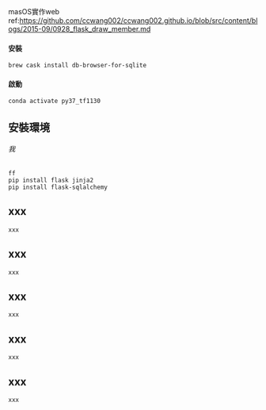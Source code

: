 masOS實作web  
    ref:https://github.com/ccwang002/ccwang002.github.io/blob/src/content/blogs/2015-09/0928_flask_draw_member.md
    
    
#### 安裝  
    brew cask install db-browser-for-sqlite
  
#### 啟動  
    conda activate py37_tf1130
    
## 安裝環境  
###### 我
    ff  
    pip install flask jinja2
    pip install flask-sqlalchemy
    
## xxx
    xxx
    
## xxx
    xxx
    
## xxx
    xxx

## xxx
    xxx
    
## xxx
    xxx
